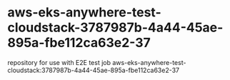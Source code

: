 # aws-eks-anywhere-test-cloudstack-3787987b-4a44-45ae-895a-fbe112ca63e2-37
repository for use with E2E test job aws-eks-anywhere-test-cloudstack:3787987b-4a44-45ae-895a-fbe112ca63e2-37
